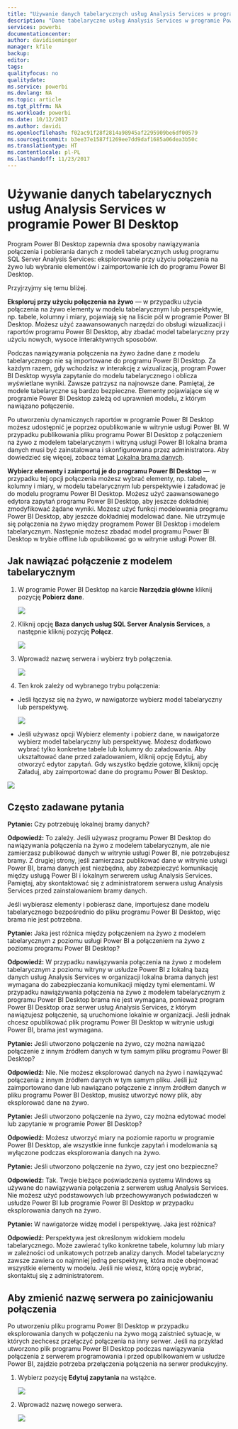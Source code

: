```yaml
---
title: "Używanie danych tabelarycznych usług Analysis Services w programie Power BI Desktop"
description: "Dane tabelaryczne usług Analysis Services w programie Power BI Desktop"
services: powerbi
documentationcenter: 
author: davidiseminger
manager: kfile
backup: 
editor: 
tags: 
qualityfocus: no
qualitydate: 
ms.service: powerbi
ms.devlang: NA
ms.topic: article
ms.tgt_pltfrm: NA
ms.workload: powerbi
ms.date: 10/12/2017
ms.author: davidi
ms.openlocfilehash: f02ac91f28f2814a98945af2295909be6df00579
ms.sourcegitcommit: b3ee37e1587f1269ee7dd9daf1685a06dea3b50c
ms.translationtype: HT
ms.contentlocale: pl-PL
ms.lasthandoff: 11/23/2017
---
```

# <a name="using-analysis-services-tabular-data-in-power-bi-desktop"></a>Używanie danych tabelarycznych usług Analysis Services w programie Power BI Desktop
Program Power BI Desktop zapewnia dwa sposoby nawiązywania połączenia i pobierania danych z modeli tabelarycznych usług programu SQL Server Analysis Services: eksplorowanie przy użyciu połączenia na żywo lub wybranie elementów i zaimportowanie ich do programu Power BI Desktop.

Przyjrzyjmy się temu bliżej.

**Eksploruj przy użyciu połączenia na żywo** — w przypadku użycia połączenia na żywo elementy w modelu tabelarycznym lub perspektywie, np. tabele, kolumny i miary, pojawiają się na liście pól w programie Power BI Desktop. Możesz użyć zaawansowanych narzędzi do obsługi wizualizacji i raportów programu Power BI Desktop, aby zbadać model tabelaryczny przy użyciu nowych, wysoce interaktywnych sposobów.

Podczas nawiązywania połączenia na żywo żadne dane z modelu tabelarycznego nie są importowane do programu Power BI Desktop. Za każdym razem, gdy wchodzisz w interakcję z wizualizacją, program Power BI Desktop wysyła zapytanie do modelu tabelarycznego i oblicza wyświetlane wyniki. Zawsze patrzysz na najnowsze dane. Pamiętaj, że modele tabelaryczne są bardzo bezpieczne. Elementy pojawiające się w programie Power BI Desktop zależą od uprawnień modelu, z którym nawiązano połączenie.

Po utworzeniu dynamicznych raportów w programie Power BI Desktop możesz udostępnić je poprzez opublikowanie w witrynie usługi Power BI. W przypadku publikowania pliku programu Power BI Desktop z połączeniem na żywo z modelem tabelarycznym i witryną usługi Power BI lokalna brama danych musi być zainstalowana i skonfigurowana przez administratora. Aby dowiedzieć się więcej, zobacz temat [Lokalna brama danych](service-gateway-onprem.md).

**Wybierz elementy i zaimportuj je do programu Power BI Desktop** — w przypadku tej opcji połączenia możesz wybrać elementy, np. tabele, kolumny i miary, w modelu tabelarycznym lub perspektywie i załadować je do modelu programu Power BI Desktop. Możesz użyć zaawansowanego edytora zapytań programu Power BI Desktop, aby jeszcze dokładniej zmodyfikować żądane wyniki. Możesz użyć funkcji modelowania programu Power BI Desktop, aby jeszcze dokładniej modelować dane. Nie utrzymuje się połączenia na żywo między programem Power BI Desktop i modelem tabelarycznym. Następnie możesz zbadać model programu Power BI Desktop w trybie offline lub opublikować go w witrynie usługi Power BI.

## <a name="to-connect-to-a-tabular-model"></a>Jak nawiązać połączenie z modelem tabelarycznym
1. W programie Power BI Desktop na karcie **Narzędzia główne** kliknij pozycję **Pobierz dane**.
   
   ![](media/desktop-analysis-services-tabular-data/pbid_sqlas_getdata.png)
2. Kliknij opcję **Baza danych usług SQL Server Analysis Services**, a następnie kliknij pozycję **Połącz**.
   
   ![](media/desktop-analysis-services-tabular-data/pbid_sqlas_getdata_as.png)
3. Wprowadź nazwę serwera i wybierz tryb połączenia. 
   
   ![](media/desktop-analysis-services-tabular-data/pbid_sqlas_getdata_as_server.png)
4. Ten krok zależy od wybranego trybu połączenia:

* Jeśli łączysz się na żywo, w nawigatorze wybierz model tabelaryczny lub perspektywę.
  
  ![](media/desktop-analysis-services-tabular-data/pbid_sqlas_getdata_as_live.png)
* Jeśli używasz opcji Wybierz elementy i pobierz dane, w nawigatorze wybierz model tabelaryczny lub perspektywę. Możesz dodatkowo wybrać tylko konkretne tabele lub kolumny do załadowania. Aby ukształtować dane przed załadowaniem, kliknij opcję Edytuj, aby otworzyć edytor zapytań. Gdy wszystko będzie gotowe, kliknij opcję Załaduj, aby zaimportować dane do programu Power BI Desktop.

![](media/desktop-analysis-services-tabular-data/pbid_sqlas_getdata_as_select.png)

## <a name="frequently-asked-questions"></a>Często zadawane pytania
**Pytanie:** Czy potrzebuję lokalnej bramy danych?

**Odpowiedź:** To zależy. Jeśli używasz programu Power BI Desktop do nawiązywania połączenia na żywo z modelem tabelarycznym, ale nie zamierzasz publikować danych w witrynie usługi Power BI, nie potrzebujesz bramy. Z drugiej strony, jeśli zamierzasz publikować dane w witrynie usługi Power BI, brama danych jest niezbędna, aby zabezpieczyć komunikację między usługą Power BI i lokalnym serwerem usług Analysis Services. Pamiętaj, aby skontaktować się z administratorem serwera usług Analysis Services przed zainstalowaniem bramy danych.

Jeśli wybierasz elementy i pobierasz dane, importujesz dane modelu tabelarycznego bezpośrednio do pliku programu Power BI Desktop, więc brama nie jest potrzebna.

**Pytanie:** Jaka jest różnica między połączeniem na żywo z modelem tabelarycznym z poziomu usługi Power BI a połączeniem na żywo z poziomu programu Power BI Desktop?

**Odpowiedź:** W przypadku nawiązywania połączenia na żywo z modelem tabelarycznym z poziomu witryny w usłudze Power BI z lokalną bazą danych usług Analysis Services w organizacji lokalna brama danych jest wymagana do zabezpieczania komunikacji między tymi elementami. W przypadku nawiązywania połączenia na żywo z modelem tabelarycznym z programu Power BI Desktop brama nie jest wymagana, ponieważ program Power BI Desktop oraz serwer usług Analysis Services, z którym nawiązujesz połączenie, są uruchomione lokalnie w organizacji. Jeśli jednak chcesz opublikować plik programu Power BI Desktop w witrynie usługi Power BI, brama jest wymagana.

**Pytanie:** Jeśli utworzono połączenie na żywo, czy można nawiązać połączenie z innym źródłem danych w tym samym pliku programu Power BI Desktop?

**Odpowiedź:** Nie. Nie możesz eksplorować danych na żywo i nawiązywać połączenia z innym źródłem danych w tym samym pliku. Jeśli już zaimportowano dane lub nawiązano połączenie z innym źródłem danych w pliku programu Power BI Desktop, musisz utworzyć nowy plik, aby eksplorować dane na żywo.

**Pytanie:** Jeśli utworzono połączenie na żywo, czy można edytować model lub zapytanie w programie Power BI Desktop?

**Odpowiedź:** Możesz utworzyć miary na poziomie raportu w programie Power BI Desktop, ale wszystkie inne funkcje zapytań i modelowania są wyłączone podczas eksplorowania danych na żywo.

**Pytanie:** Jeśli utworzono połączenie na żywo, czy jest ono bezpieczne?

**Odpowiedź:** Tak. Twoje bieżące poświadczenia systemu Windows są używane do nawiązywania połączenia z serwerem usług Analysis Services. Nie możesz użyć podstawowych lub przechowywanych poświadczeń w usłudze Power BI lub programie Power BI Desktop w przypadku eksplorowania danych na żywo.

**Pytanie:** W nawigatorze widzę model i perspektywę. Jaka jest różnica?

**Odpowiedź:** Perspektywa jest określonym widokiem modelu tabelarycznego. Może zawierać tylko konkretne tabele, kolumny lub miary w zależności od unikatowych potrzeb analizy danych. Model tabelaryczny zawsze zawiera co najmniej jedną perspektywę, która może obejmować wszystkie elementy w modelu. Jeśli nie wiesz, którą opcję wybrać, skontaktuj się z administratorem.

## <a name="to-change-the-server-name-after-initial-connection"></a>Aby zmienić nazwę serwera po zainicjowaniu połączenia
Po utworzeniu pliku programu Power BI Desktop w przypadku eksplorowania danych w połączeniu na żywo mogą zaistnieć sytuacje, w których zechcesz przełączyć połączenia na inny serwer. Jeśli na przykład utworzono plik programu Power BI Desktop podczas nawiązywania połączenia z serwerem programowania i przed opublikowaniem w usłudze Power BI, zajdzie potrzeba przełączenia połączenia na serwer produkcyjny.

1. Wybierz pozycję **Edytuj zapytania** na wstążce.
   
   ![](media/desktop-analysis-services-tabular-data/pbid_sqlas_chname_editquery.png)
2. Wprowadź nazwę nowego serwera.
   
   ![](media/desktop-analysis-services-tabular-data/pbid_sqlas_chname_dialog.png)


